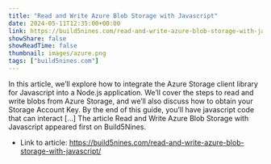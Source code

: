 ```yaml
---
title: "Read and Write Azure Blob Storage with Javascript"
date: 2024-05-11T12:35:00+00:00
link: https://build5nines.com/read-and-write-azure-blob-storage-with-javascript/
showShare: false
showReadTime: false
thumbnail: images/azure.png
tags: ["build5nines.com"]
---
```

In this article, we’ll explore how to integrate the Azure Storage client library for Javascript into a Node.js application. We’ll cover the steps to read and write blobs from Azure Storage, and we’ll also discuss how to obtain your Storage Account Key. By the end of this guide, you’ll have javascript code that can interact […]
The article Read and Write Azure Blob Storage with Javascript appeared first on Build5Nines.

- Link to article: https://build5nines.com/read-and-write-azure-blob-storage-with-javascript/